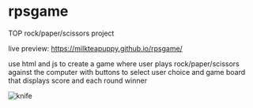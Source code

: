 # rpsgame

TOP rock/paper/scissors project

live preview: https://milkteapuppy.github.io/rpsgame/

use html and js to create a game
where user plays rock/paper/scissors against the computer
with buttons to select user choice
and game board that displays score and each round winner

![knife](https://github.com/milkteapuppy/rpsgame/blob/main/knife.gif)

